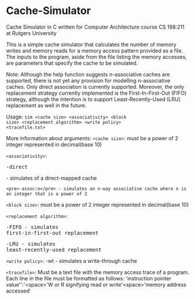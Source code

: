 # Cache-Simulator
Cache Simulator in C written for Computer Architecture course CS 198:211 at Rutgers University

This is a simple cache simulator that calculates the number of memory writes and memory reads for a memory access pattern provided as a file.
The inputs to the program, aside from the file listing the memory accesses, are parameters that specify the cache to be simulated.

Note: Although the help function suggests n-associative caches are supported, there is not yet any provision for modelling n-associative caches. Only direct association is currently supported.
Moreover, the only replacement strategy currently implemented is the First-In-First-Out (FIFO) strategy, although the intention is to support Least-Recently-Used (LRU) replacement as well in the future.

Usage:
  <code>sim \<cache size\> \<associativity\> \<block size\> \<replacement algorithm\> \<write policy\> \<tracefile.txt\></code>

More information about arguments:
  <code>\<cache size\></code>:
    must be a power of 2 integer represented in decimal(base 10)
    
  <code>\<associativity\></code>:
    <pre>-direct</pre>  - simulates of a direct-mapped cache
    
    <pre>-assoc:n</pre> - simulates an n-way associative cache where n is an integer that is a power of 2
  
  <code>\<block size\></code>:
    must be a power of 2 integer represented in decimal(base 10)
    
  <code>\<replacement algorithm\></code>:
    <pre>-FIFO - simulates first-in-first-out replacement</pre>
    <pre>-LRU - simulates least-recently-used replacement</pre>
    
  <code>\<write policy\></code>:
    -wt - simulates a write-through cache
    
  <code>\<tracefile\></code>:
    Must be a text file with the memory access trace of a program.
    Each line in the file must be formatted as follows:
          'instruction pointer value'':'\<space\>'W or R signifying read or write'\<space\>'memory address accessed'

